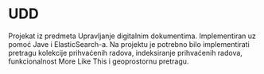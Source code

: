 # UDD
Projekat iz predmeta Upravljanje digitalnim dokumentima. Implementiran uz pomoć Jave i ElasticSearch-a.
Na projektu je potrebno bilo implementirati pretragu kolekcije prihvaćenih radova, indeksiranje prihvaćenih radova, funkcionalnost More Like This i geoprostornu pretragu.
